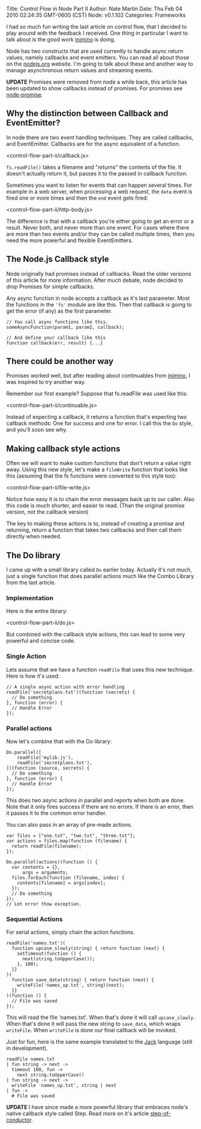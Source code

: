 Title: Control Flow in Node Part II
Author: Nate Martin
Date: Thu Feb 04 2010 02:24:35 GMT-0600 (CST)
Node: v0.1.102
Categories: Frameworks


I had so much fun writing the last article on control flow, that I decided to play around with the feedback I received.  One thing in particular I want to talk about is the good work [inimino][] is doing.

Node has two constructs that are used currently to handle async return values, namely callbacks and event emitters.  You can read all about those on the [nodejs.org][] website.  I'm going to talk about these and another way to manage asynchronous return values and streaming events.

**UPDATE** Promises were removed from node a while back, this article has been updated to show callbacks instead of promises.  For promises see [node-promise][].

## Why the distinction between Callback and EventEmitter? ##

In node there are two event handling techniques.  They are called callbacks, and EventEmitter.  Callbacks are for the async equivalent of a function.

<control-flow-part-ii/callback.js>

`fs.readFile()` takes a filename and "*returns*" the contents of the file.  It doesn't actually return it, but passes it to the passed in callback function.

Sometimes you want to listen for events that can happen several times.  For example in a web server, when processing a web request, the `data` event is fired one or more times and then the `end` event gets fired:

<control-flow-part-ii/http-body.js>

The difference is that with a callback you're either going to get an error or a result.  Never both, and never more than one event.  For cases where there are more than two events and/or they can be called multiple times, then you need the more powerful and flexible EventEmitters.

## The Node.js Callback style

Node originally had promises instead of callbacks.  Read the older versions of this article for more information.  After much debate, node decided to drop Promises for simple callbacks.

Any async function in node accepts a callback as it's last parameter.  Most the functions in the `'fs'` module are like this.  Then that callback is going to get the error (if any) as the first parameter.

    // You call async functions like this.
    someAsyncFunction(param1, param2, callback);
    
    // And define your callback like this
    function callback(err, result) {...}

## There could be another way ##

Promises worked well, but after reading about continuables from [inimino][], I was inspired to try another way.

Remember our first example? Suppose that fs.readFile was used like this:

<control-flow-part-ii/continuable.js>

Instead of expecting a callback, it returns a function that's expecting two callback methods:  One for success and one for error.  I call this the `Do` style, and you'll soon see why.

## Making callback style actions ##

Often we will want to make custom functions that don't return a value right away.  Using this new style, let's make a `fileWrite` function that looks like this (assuming that the fs functions were converted to this style too):

<control-flow-part-ii/file-write.js>

Notice how easy it is to chain the error messages back up to our caller.  Also this code is much shorter, and easier to read. (Than the original promise version, not the callback version)

The key to making these actions is to, instead of creating a promise and returning, return a function that takes two callbacks and then call them directly when needed.

## The Do library ##

I came up with a small library called `Do` earlier today.  Actually it's not much, just a single function that does parallel actions much like the Combo Library from the last article.

### Implementation ###

Here is the entire library:

<control-flow-part-ii/do.js>

But combined with the callback style actions, this can lead to some very powerful and concise code.

### Single Action ###

Lets assume that we have a function `readFile` that uses this new technique.  Here is how it's used:

    // A single async action with error handling
    readFile('secretplans.txt')(function (secrets) {
      // Do something
    }, function (error) {
      // Handle Error
    });

### Parallel actions ###

Now let's combine that with the Do library:

    Do.parallel([
    	readFile('mylib.js'),
    	readFile('secretplans.txt'),
    ])(function (source, secrets) {
      // Do something
    }, function (error) {
      // Handle Error
    });

This does two async actions in parallel and reports when both are done. Note that it only fires success if there are no errors.  If there is an error, then it passes it to the common error handler.

You can also pass in an array of pre-made actions.

    var files = ["one.txt", "two.txt", "three.txt"];
    var actions = files.map(function (filename) {
      return readFile(filename);
    });

    Do.parallel(actions)(function () {
      var contents = {},
          args = arguments;
      files.forEach(function (filename, index) {
        contents[filename] = args[index];
      });
      // Do something
    });
    // Let error thow exception.

### Sequential Actions ###

For serial actions, simply chain the action functions.

    readFile('names.txt')(
      function upcase_slowly(string) { return function (next) {
        setTimeout(function () {
          next(string.toUpperCase());
        }, 100);
      }}
    )(
      function save_data(string) { return function (next) {
        writeFile('names_up.txt', string)(next);
      }}
    )(function () {
      // File was saved
    });

This will read the file 'names.txt'.  When that's done it will call `upcase_slowly`. When that's done it will pass the new string to `save_data`, which wraps `writeFile`.  When `writeFile` is done our final callback will be invoked.

Just for fun, here is the same example translated to the [Jack][] language (still in development).

    readFile names.txt
    | fun string -> next ->
      timeout 100, fun ->
        next string.toUpperCase()
    | fun string -> next ->
      writeFile 'names_up.txt', string | next
    | fun ->
      # File was saved

**UPDATE** I have since made a more powerful library that embraces node's native callback style called Step.  Read more on it's article [step-of-conductor][].

[Jack]: http://github.com/creationix/jack
[inimino]: http://inimino.org/~inimino/blog/fileio_first_release
[node-promise]: http://github.com/kriszyp/node-promise
[nodejs.org]: http://nodejs.org/
[step-of-conductor]: /step-of-conductor
